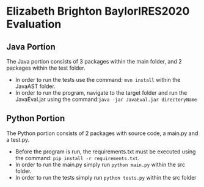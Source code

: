 # Elizabeth Brighton BaylorIRES2020 Evaluation

## Java Portion 

The Java portion consists of 3 packages within the main folder, and 2 packages within the test folder.
* In order to run the tests use the command: ```mvn install``` within the JavaAST folder.
* In order to run the program, navigate to the target folder and run the JavaEval.jar using the command:```java -jar JavaEval.jar directoryName```

## Python Portion

The Python portion consists of 2 packages with source code, a main.py and a test.py.
* Before the program is run, the requirements.txt must be executed using the command: ```pip install -r requirements.txt```.
* In order to run the main.py simply run ```python main.py``` within the src folder.
* In order to run the tests simply run ```python tests.py``` within the src folder


